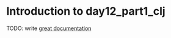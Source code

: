 # Introduction to day12_part1_clj

TODO: write [great documentation](http://jacobian.org/writing/what-to-write/)
